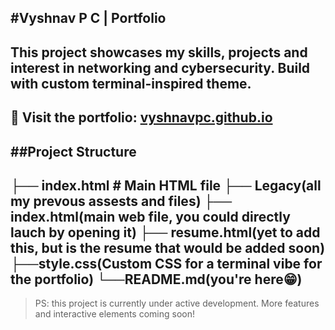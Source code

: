 #Vyshnav P C | Portfolio
---

This project showcases my skills, projects and interest in networking and cybersecurity.
Build with custom terminal-inspired theme.
---
🚀️ Visit the portfolio: [vyshnavpc.github.io](https://shiroireaper.github.io/my-portfolio/)
---
##Project Structure
---
├── index.html # Main HTML file
├── Legacy(all my prevous assests and files)
├── index.html(main web file, you could directly lauch by opening it)
├── resume.html(yet to add this, but is the resume that would be added soon)
├──style.css(Custom CSS for a terminal vibe for the portfolio)
└──README.md(you're here😁️)
---
>PS: this project is currently under active development. More features and interactive elements coming soon!
